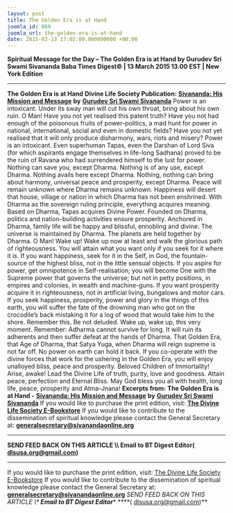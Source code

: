 ```yaml
---
layout: post
title: The Golden Era is at Hand
joomla_id: 869
joomla_url: the-golden-era-is-at-hand
date: 2015-03-13 17:02:09.000000000 +00:00
---
```

**Spiritual Message for the Day – The Golden Era is at Hand by Gurudev Sri Swami Sivananda**
**Baba Times Digest© | 13 March 2015 13.00 EST | New York Edition**
* * *
**The Golden Era is at Hand**
**Divine Life Society Publication:** [**Sivananda: His Mission and Message**](http://www.dlshq.org/discourse/sep2013.htm) **by** [**Gurudev Sri Swami Sivananda**](http://www.dlshq.org/saints/siva.htm)
Power is an intoxicant. Under its sway man will cut his own throat, bring about his own ruin. O Man! Have you not yet realised this patent truth? Have you not had enough of the poisonous fruits of power-politics, a mad hunt for power in national, international, social and even in domestic fields? Have you not yet realised that it will only produce disharmony, wars, riots and misery?
Power is an intoxicant. Even superhuman Tapas, even the Darshan of Lord Siva (for which aspirants engage themselves in life-long Sadhana) proved to be the ruin of Ravana who had surrendered himself to the lust for power.
Nothing can save you, except Dharma. Nothing is of any use, except Dharma. Nothing avails here except Dharma. Nothing, nothing can bring about harmony, universal peace and prosperity, except Dharma. Peace will remain unknown where Dharma remains unknown. Happiness will desert that house, village or nation in which Dharma has not been enshrined.
With Dharma as the sovereign ruling principle, everything acquires meaning. Based on Dharma, Tapas acquires Divine Power. Founded on Dharma, politics and nation-building activities ensure prosperity. Anchored in Dharma, family life will be happy and blissful, ennobling and divine.
The universe is maintained by Dharma. The planets are held together by Dharma. O Man! Wake up! Wake up now at least and walk the glorious path of righteousness.
You will attain what you want only if you seek for it where it is. If you want happiness, seek for it in the Self, in God, the fountain-source of the highest bliss, not in the little sensual objects. If you aspire for power, get omnipotence in Self-realisation; you will become One with the Supreme power that governs the universe; but not in petty positions, in empires and colonies, in wealth and machine-guns. If you want prosperity acquire it in righteousness, not in artificial living, bungalows and motor cars. If you seek happiness, prosperity, power and glory in the things of this earth, you will suffer the fate of the drowning man who got on the crocodile’s back mistaking it for a log of wood that would take him to the shore. Remember this. Be not deluded. Wake up, wake up, this very moment.
Remember: Adharma cannot survive for long. It will ruin its adherents and then suffer defeat at the hands of Dharma. That Golden Era, that Age of Dharma, that Satya Yuga, when Dharma will reign supreme is not far off. No power on earth can hold it back. If you co-operate with the divine forces that work for the ushering in the Golden Era, you will enjoy unalloyed bliss, peace and prosperity.
Beloved Children of Immortality! Arise, awake! Lead the Divine Life of truth, purity, love and goodness. Attain peace, perfection and Eternal Bliss. May God bless you all with health, long life, peace, prosperity and Atma-Jnana!
**Excerpts from:**  **The Golden Era is at Hand -** [**Sivananda: His Mission and Message**](http://www.dlshq.org/discourse/sep2013.htm) **by** [**Gurudev Sri Swami Sivananda**](http://www.dlshq.org/saints/siva.htm)
If you would like to purchase the print edition, visit: **[The Divine Life Society E-Bookstore](http://www.dlshq.org/download/download.htm)**
If you would like to contribute to the dissemination of spiritual knowledge please contact the General Secretary at: [](mailto:%20%3Cscript%20type=%27text/javascript%27%3E%20%3C%21--%20var%20prefix%20=%20%27ma%27%20+%20%27il%27%20+%20%27to%27;%20var%20path%20=%20%27hr%27%20+%20%27ef%27%20+%20%27=%27;%20var%20addy57016%20=%20%27generalsecretary%27%20+%20%27@%27;%20addy57016%20=%20addy57016%20+%20%27sivanandaonline%27%20+%20%27.%27%20+%20%27org%27;%20document.write%28%27%3Ca%20%27%20+%20path%20+%20%27%5C%27%27%20+%20prefix%20+%20%27:%27%20+%20addy57016%20+%20%27%5C%27%3E%27%29;%20document.write%28addy57016%29;%20document.write%28%27%3C%5C/a%3E%27%29;%20//--%3E%5Cn%20%3C/script%3E%3Cscript%20type=%27text/javascript%27%3E%20%3C%21--%20document.write%28%27%3Cspan%20style=%5C%27display:%20none;%5C%27%3E%27%29;%20//--%3E%20%3C/script%3EThis%20email%20address%20is%20being%20protected%20from%20spambots.%20You%20need%20JavaScript%20enabled%20to%20view%20it.%20%3Cscript%20type=%27text/javascript%27%3E%20%3C%21--%20document.write%28%27%3C/%27%29;%20document.write%28%27span%3E%27%29;%20//--%3E%20%3C/script%3E?subject=Contribution%20to%20Dissemination%20of%20Spiritual%20Knowledge) **generalsecretary@sivanandaonline.org**
****
**SEND FEED BACK ON THIS ARTICLE \\\ Email to BT Digest Editor[](mailto:%20%3Cscript%20type=%27text/javascript%27%3E%20%3C%21--%20var%20prefix%20=%20%27ma%27%20+%20%27il%27%20+%20%27to%27;%20var%20path%20=%20%27hr%27%20+%20%27ef%27%20+%20%27=%27;%20var%20addy72654%20=%20%27dlsusa.org%27%20+%20%27@%27;%20addy72654%20=%20addy72654%20+%20%27gmail%27%20+%20%27.%27%20+%20%27com%27;%20document.write%28%27%3Ca%20%27%20+%20path%20+%20%27%5C%27%27%20+%20prefix%20+%20%27:%27%20+%20addy72654%20+%20%27%5C%27%3E%27%29;%20document.write%28addy72654%29;%20document.write%28%27%3C%5C/a%3E%27%29;%20//--%3E%5Cn%20%3C/script%3E%3Cscript%20type=%27text/javascript%27%3E%20%3C%21--%20document.write%28%27%3Cspan%20style=%5C%27display:%20none;%5C%27%3E%27%29;%20//--%3E%20%3C/script%3EThis%20email%20address%20is%20being%20protected%20from%20spambots.%20You%20need%20JavaScript%20enabled%20to%20view%20it.%20%3Cscript%20type=%27text/javascript%27%3E%20%3C%21--%20document.write%28%27%3C/%27%29;%20document.write%28%27span%3E%27%29;%20//--%3E%20%3C/script%3E?subject=DLS%20Posts)( [dlsusa.org@gmail.com](mailto:dlsusa.org@gmail.com))**
* * *
  
If you would like to purchase the print edition, visit: [The Divine Life Society E-Bookstore](http://www.dlshq.org/download/download.htm)
If you would like to contribute to the dissemination of spiritual knowledge please contact the General Secretary at: **[generalsecretary@sivanandaonline.org](mailto:generalsecretary@sivanandaonline.org)**
**SEND FEED BACK ON THIS ARTICLE \\\**  **Email to BT Digest Editor**** [](mailto:%20%3Cscript%20type=%27text/javascript%27%3E%20%3C%21--%20var%20prefix%20=%20%27ma%27%20+%20%27il%27%20+%20%27to%27;%20var%20path%20=%20%27hr%27%20+%20%27ef%27%20+%20%27=%27;%20var%20addy72654%20=%20%27dlsusa.org%27%20+%20%27@%27;%20addy72654%20=%20addy72654%20+%20%27gmail%27%20+%20%27.%27%20+%20%27com%27;%20document.write%28%27%3Ca%20%27%20+%20path%20+%20%27%5C%27%27%20+%20prefix%20+%20%27:%27%20+%20addy72654%20+%20%27%5C%27%3E%27%29;%20document.write%28addy72654%29;%20document.write%28%27%3C%5C/a%3E%27%29;%20//--%3E%5Cn%20%3C/script%3E%3Cscript%20type=%27text/javascript%27%3E%20%3C%21--%20document.write%28%27%3Cspan%20style=%5C%27display:%20none;%5C%27%3E%27%29;%20//--%3E%20%3C/script%3EThis%20email%20address%20is%20being%20protected%20from%20spambots.%20You%20need%20JavaScript%20enabled%20to%20view%20it.%20%3Cscript%20type=%27text/javascript%27%3E%20%3C%21--%20document.write%28%27%3C/%27%29;%20document.write%28%27span%3E%27%29;%20//--%3E%20%3C/script%3E?subject=DLS%20Posts)****( [dlsusa.org@gmail.com](mailto:dlsusa.org@gmail.com))**  
